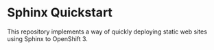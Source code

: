Sphinx Quickstart
=================


This repository implements a way of quickly deploying static web sites
using Sphinx to OpenShift 3.
